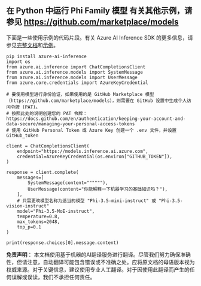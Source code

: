 ## 在 Python 中运行 Phi Family 模型 有关其他示例，请参见 https://github.com/marketplace/models

下面是一些使用示例的代码片段。有关 Azure AI Inference SDK 的更多信息，请参见[完整文档](https://aka.ms/azsdk/azure-ai-inference/python/reference)和[示例](https://aka.ms/azsdk/azure-ai-inference/python/samples)。

```
pip install azure-ai-inference
import os
from azure.ai.inference import ChatCompletionsClient
from azure.ai.inference.models import SystemMessage
from azure.ai.inference.models import UserMessage
from azure.core.credentials import AzureKeyCredential

# 要使用模型进行身份验证，如果使用的是 GitHub Marketplace 模型（https://github.com/marketplace/models），则需要在 GitHub 设置中生成个人访问令牌 (PAT)。
# 按照此处的说明创建您的 PAT 令牌：https://docs.github.com/en/authentication/keeping-your-account-and-data-secure/managing-your-personal-access-tokens
# 使用 GitHub Personal Token 或 Azure Key 创建一个 .env 文件，并设置 GitHub_token

client = ChatCompletionsClient(
    endpoint="https://models.inference.ai.azure.com",
    credential=AzureKeyCredential(os.environ["GITHUB_TOKEN"]),
)

response = client.complete(
    messages=[
        SystemMessage(content=""""""),
        UserMessage(content="你能解释一下机器学习的基础知识吗？"),
    ],
    # 只需更改模型名称为适当的模型 "Phi-3.5-mini-instruct" 或 "Phi-3.5-vision-instruct"
    model="Phi-3.5-MoE-instruct", 
    temperature=0.8,
    max_tokens=2048,
    top_p=0.1
)

print(response.choices[0].message.content)
```

**免责声明**：
本文档使用基于机器的AI翻译服务进行翻译。尽管我们努力确保准确性，但请注意，自动翻译可能包含错误或不准确之处。应将原文档的母语版本视为权威来源。对于关键信息，建议使用专业人工翻译。对于因使用此翻译而产生的任何误解或误读，我们不承担任何责任。